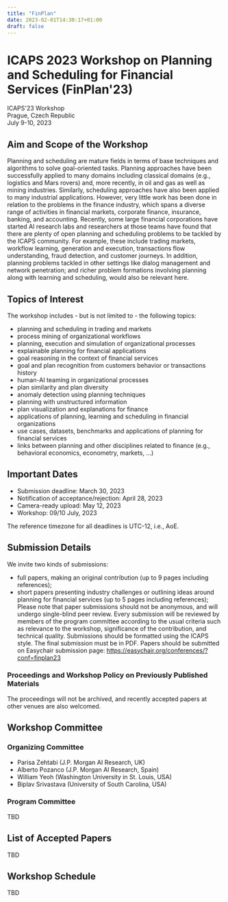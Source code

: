 ```yaml
---
title: "FinPlan"
date: 2023-02-01T14:30:17+01:00
draft: false
---
```



# ICAPS 2023 Workshop on Planning and Scheduling for Financial Services (FinPlan'23)

ICAPS'23 Workshop \
Prague, Czech Republic \
July 9-10, 2023

## Aim and Scope of the Workshop

Planning and scheduling are mature fields in terms of base techniques and algorithms to solve goal-oriented tasks. Planning approaches have been successfully applied to many domains including classical domains (e.g., logistics and Mars rovers) and, more recently, in oil and gas as well as mining industries. Similarly, scheduling approaches have also been applied to many industrial applications. However, very little work has been done in relation to the problems in the finance industry, which spans a diverse range of activities in financial markets, corporate finance, insurance, banking, and accounting. Recently, some large financial corporations have started AI research labs and researchers at those teams have found that there are plenty of open planning and scheduling problems to be tackled by the ICAPS community. For example, these include trading markets, workflow learning, generation and execution, transactions flow understanding, fraud detection, and customer journeys. In addition, planning problems tackled in other settings like dialog management and network penetration; and richer problem formations involving planning along with learning and scheduling, would also be relevant here.

## Topics of Interest

The workshop includes - but is not limited to - the following topics:
- planning and scheduling in trading and markets
- process mining of organizational workflows
- planning, execution and simulation of organizational processes
- explainable planning for financial applications
- goal reasoning in the context of financial services
- goal and plan recognition from customers behavior or transactions history
- human-AI teaming in organizational processes
- plan similarity and plan diversity
- anomaly detection using planning techniques
- planning with unstructured information
- plan visualization and explanations for finance
- applications of planning, learning and scheduling in financial organizations
- use cases, datasets, benchmarks and applications of planning for financial services
- links between planning and other disciplines related to finance (e.g., behavioral economics, econometry, markets, ...)

## Important Dates

- Submission deadline: March 30, 2023
- Notification of acceptance/rejection: April 28, 2023
- Camera-ready upload: May 12, 2023
- Workshop: 09/10 July, 2023

The reference timezone for all deadlines is UTC-12, i.e., AoE.

## Submission Details

We invite two kinds of submissions:
- full papers, making an original contribution (up to 9 pages including references);
- short papers presenting industry challenges or outlining ideas around planning for financial services (up to 5 pages including references);
  Please note that paper submissions should not be anonymous, and will undergo single-blind peer review. Every submission will be reviewed by members of the program committee according to the usual criteria such as relevance to the workshop, significance of the contribution, and technical quality. Submissions should be formatted using the ICAPS style. The final submission must be in PDF. Papers should be submitted on Easychair submission page: https://easychair.org/conferences/?conf=finplan23

### Proceedings and Workshop Policy on Previously Published Materials

The proceedings will not be archived, and recently accepted papers at other venues are also welcomed.

## Workshop Committee

### Organizing Committee

- Parisa Zehtabi (J.P. Morgan AI Research, UK)
- Alberto Pozanco (J.P. Morgan AI Research, Spain)
- William Yeoh (Washington University in St. Louis, USA)
- Biplav Srivastava (University of South Carolina, USA)


### Program Committee

TBD

## List of Accepted Papers

TBD

## Workshop Schedule

TBD


